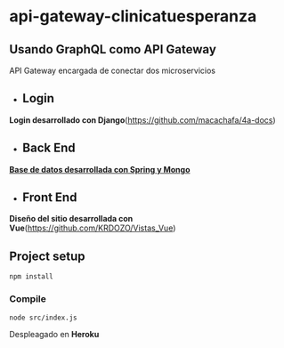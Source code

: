 # api-gateway-clinicatuesperanza

## Usando GraphQL como API Gateway

API Gateway encargada de conectar dos microservicios

- ## Login
__Login desarrollado con Django__(https://github.com/macachafa/4a-docs)

- ## Back End
[__Base de datos desarrollada con Spring y Mongo__](https://github.com/macachafa/ClinicaTuEsperanzaBE)

- ## Front End
__Diseño del sitio desarrollada con Vue__(https://github.com/KRDOZO/Vistas_Vue)

## Project setup
```
npm install
```

### Compile
```
node src/index.js
```

Despleagado en __Heroku__
